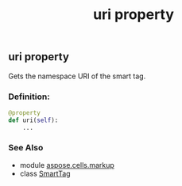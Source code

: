 ﻿---
title: uri property
second_title: Aspose.Cells for Python via .NET API References
description: 
type: docs
weight: 70
url: /aspose.cells.markup/smarttag/uri/
is_root: false
---

## uri property


Gets the namespace URI of the smart tag.
### Definition:
```python
@property
def uri(self):
    ...
```

### See Also
* module [aspose.cells.markup](../../)
* class [SmartTag](/cells/python-net/aspose.cells.markup/smarttag)
